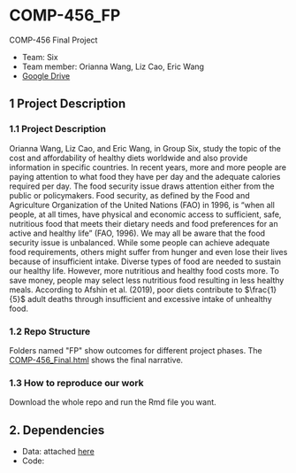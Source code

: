 # COMP-456_FP

COMP-456 Final Project

+ Team: Six
+ Team member: Orianna Wang, Liz Cao, Eric Wang
+ [Google Drive](https://drive.google.com/drive/u/1/folders/1IRXihW1GmscEN4xd1AwOIKdhBgMU1wQr)


## 1 Project Description

### 1.1 Project Description

Orianna Wang, Liz Cao, and Eric Wang, in Group Six, study the topic of the cost and affordability of healthy diets worldwide and also provide information in specific countries. In recent years, more and more people are paying attention to what food they have per day and the adequate calories required per day. The food security issue draws attention either from the public or policymakers. Food security, as defined by the Food and Agriculture Organization of the United Nations (FAO) in 1996, is “when all people, at all times, have physical and economic access to sufficient, safe, nutritious food that meets their dietary needs and food preferences for an active and healthy life” (FAO, 1996). We may all be aware that the food security issue is unbalanced. While some people can achieve adequate food requirements, others might suffer from hunger and even lose their lives because of insufficient intake. Diverse types of food are needed to sustain our healthy life. However, more nutritious and healthy food costs more. To save money, people may select less nutritious food resulting in less healthy meals. According to Afshin et al. (2019), poor diets contribute to $\frac{1}{5}$ adult deaths through insufficient and excessive intake of unhealthy food. 

### 1.2 Repo Structure

Folders named "FP" show outcomes for different project phases. The [COMP-456_Final.html](https://github.com/yixiaowang2001/COMP-456_FP/blob/main/FP5/COMP-456_Final.html) shows the final narrative.

### 1.3 How to reproduce our work

Download the whole repo and run the Rmd file you want.

## 2. Dependencies

+ Data: attached [here]()
+ Code:
